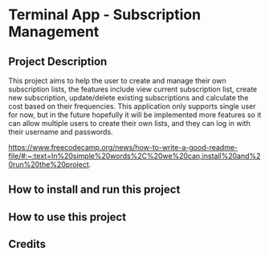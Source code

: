 # Terminal App - Subscription Management

## Project Description

This project aims to help the user to create and manage their own subscription lists, the features include view current subscription list, create new subscription, update/delete existing subscriptions and calculate the cost based on their frequencies. This application only supports single user for now, but in the future hopefully it will be implemented more features so it can allow multiple users to create their own lists, and they can log in with their username and passwords.

https://www.freecodecamp.org/news/how-to-write-a-good-readme-file/#:~:text=In%20simple%20words%2C%20we%20can,install%20and%20run%20the%20project.

## How to install and run this project

## How to use this project

## Credits